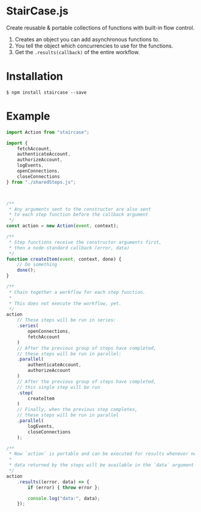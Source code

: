 # StairCase.js

Create reusable & portable collections of functions with built-in flow control.

1. Creates an object you can add asynchronous functions to.
2. You tell the object which concurrencies to use for the functions.
3. Get the `.results(callback)` of the entire workflow.

# Installation

``` shell
$ npm install staircase --save
```

# Example

``` javascript
import Action from "staircase";

import {
	fetchAccount,
	authenticateAccount,
	authorizeAccount,
	logEvents,
	openConnections,
	closeConnections
} from "./sharedSteps.js";



/**
 * Any arguments sent to the constructor are also sent
 * to each step function before the callback argument
 */
const action = new Action(event, context);

/**
 * Step functions receive the constructor arguments first,
 * then a node-standard callback (error, data)
 */
function createItem(event, context, done) {
	// Do something
	done();
}

/**
 * Chain together a workflow for each step function.
 *
 * This does not execute the workflow, yet.
 */
action
	// These steps will be run in series:
	.series(
		openConnections,
		fetchAccount
	)
	// After the previous group of steps have completed,
	// these steps will be run in parallel:
	.parallel(
		authenticateAccount,
		authorizeAccount
	)
	// After the previous group of steps have completed,
	// this single step will be run
	.step(
		createItem
	)
	// Finally, when the previous step completes,
	// these steps will be run in parallel
	.parallel(
		logEvents,
		closeConnections
	);

/**
 * Now `action` is portable and can be executed for results whenever needed.
 *
 * data returned by the steps will be available in the `data` argument as an array of values.
 */
action
	.results((error, data) => {
		if (error) { throw error };

		console.log("data:", data);
	});
```
